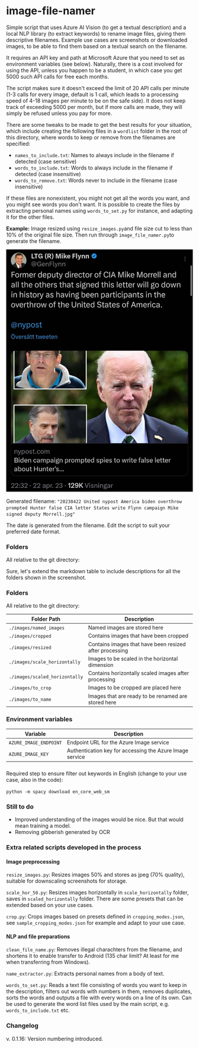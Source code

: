 # image-file-namer

Simple script that uses Azure AI Vision (to get a textual description) and a local NLP library (to extract keywords) to rename image files, giving them descriptive filenames.
Example use cases are screenshots or downloaded images, to be able to find them based on a textual search on the filename.

It requires an API key and path at Microsoft Azure that you need to set as environment variables (see below). 
Naturally, there is a cost involved for using the API, unless you happen to be a student, in which case you get 5000 such API calls for free each months. 

The script makes sure it doesn't exceed the limit of 20 API calls per minute (1-3 calls for every image, default is 1 call, which leads to a processing speed of 4-18 images per minute to be on the safe side). It does not keep track of exceeding 5000 per month, but if more calls are made, they will simply be refused unless you pay for more.

There are some tweaks to be made to get the best results for your situation, which include creating the following files in a `wordlist` folder in the root of this directory, where words to keep or remove from the filenames are specified:

* `names_to_include.txt`: Names to always include in the filename if detected (case sensitive) 
* `words_to_include.txt`: Words to always include in the filename if detected (case insensitive)
* `words_to_remove.txt`: Words never to include in the filename (case insensitive)

If these files are nonexistent, you might not get all the words you want, and you might see words you don't want. It is possible to create the files by extracting personal names using `words_to_set.py` for instance, and adapting it for the other files.

**Example:**
Image resized using `resize_images.py`and file size cut to less than 10% of the original file size. Then run through `image_file_namer.py`to generate the filename. 

![Example Image](assets/20230422%20United%20nypost%20America%20biden%20overthrow%20prompted%20Hunter%20false%20CIA%20letter%20States%20write%20Flynn%20campaign%20Mike%20signed%20deputy%20Morrell.jpg "Example image")

Generated filename: `"20230422 United nypost America biden overthrow prompted Hunter false CIA letter States write Flynn campaign Mike signed deputy Morrell.jpg"`

The date is generated from the filename. Edit the script to suit your preferred date format.

### Folders
All relative to the git directory:

Sure, let's extend the markdown table to include descriptions for all the folders shown in the screenshot.

### Folders
All relative to the git directory:

| Folder Path                      | Description                                                 |
|----------------------------------|-------------------------------------------------------------|
| `./images/named_images`          | Named images are stored here                                |
| `./images/cropped`               | Contains images that have been cropped                      |
| `./images/resized`               | Contains images that have been resized after processing     |
| `./images/scale_horizontally`    | Images to be scaled in the horizontal dimension             |
| `./images/scaled_horizontally`   | Contains horizontally scaled images after processing        |
| `./images/to_crop`               | Images to be cropped are placed here                        |
| `./images/to_name`               | Images that are ready to be renamed are stored here         |

### Environment variables
| Variable               | Description                                        |
|------------------------|----------------------------------------------------|
| `AZURE_IMAGE_ENDPOINT` | Endpoint URL for the Azure Image service           |
| `AZURE_IMAGE_KEY`      | Authentication key for accessing the Azure Image service |

###
Required step to ensure filter out keywords in English (change to your use case, also in the code):

```python -m spacy download en_core_web_sm```

### Still to do
* Improved understanding of the images would be nice. But that would mean training a model.
* Removing gibberish generated by OCR 

### Extra related scripts developed in the process

#### Image preprocessing
`resize_images.py`: Resizes images 50% and stores as jpeg (70% quality), suitable for downscaling screenshots for storage.

`scale_hor_50.py`: Resizes images horizontally in `scale_horizontally` folder, saves in `scaled_horizontally` folder. There are some presets that can be extended based on your use cases.

`crop.py`: Crops images based on presets defined in `cropping_modes.json`, see `sample_cropping_modes.json` for example and adapt to your use case. 

#### NLP and file preparations
`clean_file_name.py`: Removes illegal charachters from the filename, and shortens it to enable transfer to Android (135 char limit? At least for me when transferring from Windows).

`name_extractor.py`: Extracts personal names from a body of text.

`words_to_set.py`: Reads a text file consisting of words you want to keep in the description, filters out words with numbers in them, removes duplicates, sorts the words and outputs a file with every words on a line of its own. Can be used to generate the word list files used by the main script, e.g. `words_to_include.txt` etc.

### Changelog
v. 0.1.16: Version numbering introduced.